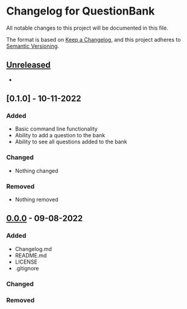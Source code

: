 # Changelog for QuestionBank
All notable changes to this project will be documented in this file.

The format is based on [Keep a Changelog](https://keepachangelog.com/en/1.0.0/),
and this project adheres to [Semantic Versioning](https://semver.org/spec/v2.0.0.html).



## [Unreleased]
-

## [0.1.0] - 10-11-2022
### Added
- Basic command line functionality
- Ability to add a question to the bank
- Ability to see all questions added to the bank

### Changed
- Nothing changed

### Removed
- Nothing removed

## [0.0.0] - 09-08-2022
### Added
- Changelog.md
- README.md
- LICENSE
- .gitignore

### Changed


### Removed




[Unreleased]: https://github.com/CS3321TeamC/QuestionBank
[0.0.0]: https://github.com/CS3321TeamC/QuestionBank
